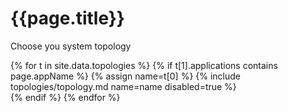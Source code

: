 # {{page.title}}

Choose you system topology

{% for t in site.data.topologies %}
	{% if t[1].applications contains page.appName %}
		{% assign name=t[0] %}
  	{% include topologies/topology.md name=name disabled=true %}		
  {% endif %}
{% endfor %}
